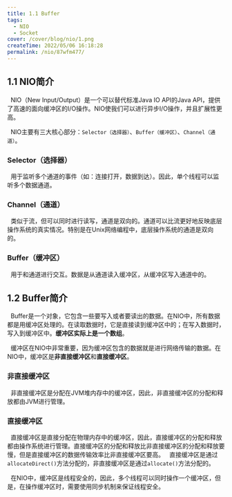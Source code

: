 ```yaml
---
title: 1.1 Buffer
tags:
  - NIO 
  - Socket
cover: /cover/blog/nio/1.png
createTime: 2022/05/06 16:18:28
permalink: /nio/87wfm477/
---
```


## 1.1 NIO简介
&nbsp;&nbsp;NIO（New Input/Output）是一个可以替代标准Java IO API的Java API，提供了高速的面向缓冲区的I/O操作。NIO使我们可以进行异步I/O操作，并且扩展性更高。

&nbsp;&nbsp;NIO主要有三大核心部分：`Selector（选择器）`、`Buffer（缓冲区）`、`Channel（通道）`。

### **Selector（选择器）**<br/>
&nbsp;&nbsp;用于监听多个通道的事件（如：连接打开，数据到达）。因此，单个线程可以监听多个数据通道。

### **Channel（通道）**<br/>
&nbsp;&nbsp;类似于流，但可以同时进行读写，通道是双向的。通道可以比流更好地反映底层操作系统的真实情况。特别是在Unix网络编程中，底层操作系统的通道是双向的。

### **Buffer（缓冲区）**<br/>
&nbsp;&nbsp;用于和通道进行交互。数据是从通道读入缓冲区，从缓冲区写入通道中的。


## 1.2 Buffer简介
&nbsp;&nbsp;Buffer是一个对象，它包含一些要写入或者要读出的数据。在NIO中，所有数据都是用缓冲区处理的。在读取数据时，它是直接读到缓冲区中的；在写入数据时，写入到缓冲区中。**缓冲区实际上是一个数组**。

&nbsp;&nbsp;缓冲区在NIO中非常重要，因为缓冲区包含的数据就是进行网络传输的数据。在NIO中，缓冲区是**非直接缓冲区**和**直接缓冲区**。

### **非直接缓冲区**<br/>
&nbsp;&nbsp;非直接缓冲区是分配在JVM堆内存中的缓冲区，因此，非直接缓冲区的分配和释放都由JVM进行管理。

### **直接缓冲区**<br/>
&nbsp;&nbsp;直接缓冲区是直接分配在物理内存中的缓冲区，因此，直接缓冲区的分配和释放都由操作系统进行管理。直接缓冲区的分配和释放比非直接缓冲区的分配和释放要慢，但是直接缓冲区的数据传输效率比非直接缓冲区要高。
&nbsp;&nbsp;直接缓冲区是通过`allocateDirect()`方法分配的，非直接缓冲区是通过`allocate()`方法分配的。

&nbsp;&nbsp;在NIO中，缓冲区是线程安全的，因此，多个线程可以同时操作一个缓冲区，但是，在操作缓冲区时，需要使用同步机制来保证线程安全。

